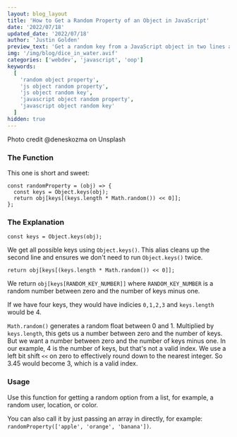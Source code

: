 ```yaml
---
layout: blog_layout
title: 'How to Get a Random Property of an Object in JavaScript'
date: '2022/07/18'
updated_date: '2022/07/18'
author: 'Justin Golden'
preview_text: 'Get a random key from a JavaScript object in two lines and less than a millisecond'
img: '/img/blog/dice_in_water.avif'
categories: ['webdev', 'javascript', 'oop']
keywords:
  [
    'random object property',
    'js object random property',
    'js object random key',
    'javascript object random property',
    'javascript object random key'
  ]
hidden: true
---
```


<img src="/img/blog/dice_in_water.avif" alt="">
<figcaption>Photo credit @deneskozma on Unsplash</figcaption>

### The Function

This one is short and sweet:

```
const randomProperty = (obj) => {
  const keys = Object.keys(obj);
  return obj[keys[(keys.length * Math.random()) << 0]];
};
```

### The Explanation

`const keys = Object.keys(obj);`

We get all possible keys using `Object.keys()`. This alias cleans up the second line and ensures we don't need to run `Object.keys()` twice.

`return obj[keys[(keys.length * Math.random()) << 0]];`

We return `obj[keys[RANDOM_KEY_NUMBER]]` where `RANDOM_KEY_NUMBER` is a random number between zero and the number of keys minus one.

If we have four keys, they would have indicies `0,1,2,3` and `keys.length` would be 4.

`Math.random()` generates a random float between 0 and 1. Multiplied by `keys.length`, this gets us a number between zero and the number of keys. But we want a number between zero and the number of keys minus one. In our example, 4 is the number of keys, but that's not a valid index. We use a left bit shift `<<` on zero to effectively round down to the nearest integer. So 3.45 would become 3, which is a valid index.

### Usage

Use this function for getting a random option from a list, for example, a random user, location, or color.

You can also call it by just passing an array in directly, for example: `randomProperty(['apple', 'orange', 'banana'])`.

